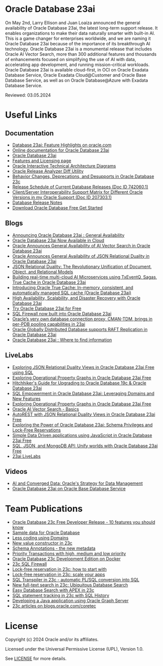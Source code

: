 # Oracle Database 23ai

On May 2nd, Larry Ellison and Juan Loaiza announced the general availability of Oracle Database 23ai, the latest long-term support release. It enables organizations to make their data naturally smarter with built-in AI. This is a game changer for enterprises worldwide, and we are naming it Oracle Database 23ai because of the importance of its breakthrough AI technology. Oracle Database 23ai is a monumental release that includes Oracle AI Vector Search, more than 300 additional features and thousands of enhancements focused on simplifying the use of AI with data, accelerating app development, and running mission-critical workloads.
Oracle Database 23ai is available cloud-first, in OCI on Oracle Exadata Database Service, Oracle Exadata Cloud@Customer and Oracle Base Database Service, as well as on Oracle Database@Azure with Exadata Database Service.

Reviewed: 03.05.2024
 
# Useful Links  
 
## Documentation

- [Database 23ai: Feature Highlights on oracle.com](https://www.oracle.com/database/23ai/)
- [Online documentation for Oracle Database 23ai](https://docs.oracle.com/en/database/oracle/oracle-database/23/index.html)
- [Oracle Database 23ai](https://docs.oracle.com/en/database/oracle/oracle-database/23/nfcoa/)
- [Features and Licensing page](https://apex.oracle.com/database-features/)
- [Oracle Interactive Technical Architecture Diagrams](https://docs.oracle.com/en/database/oracle/oracle-database/23/aliad/iad_home.html)
- [Oracle Release Analyzer Diff Utility](https://oradiff.oracle.com/ords/r/oradiff/oradiff/home?session=226168768557352)
- [Behavior Changes, Deprecations, and Desupports in Oracle Database 23c](https://docs.oracle.com/en/database/oracle/oracle-database/23/upgrd/oracle-database-changes-deprecations-desupports.html#GUID-2C4FCA8B-2617-49B9-89BD-A13A2BE42DCC)
- [Release Schedule of Current Database Releases (Doc ID 742060.1)](https://support.oracle.com/epmos/faces/SearchDocDisplay?_adf.ctrl-state=mvnp04tut_4&_afrLoop=452693095963092#aref_section13)
- [Client/Server Interoperability Support Matrix for Different Oracle Versions in my Oracle Support (Doc ID 207303.1)](https://support.oracle.com/epmos/faces/DocumentDisplay?_afrLoop=466448281697580&id=207303.1&_afrWindowMode=0&_adf.ctrl-state=nbfmqzpug_4)
- [Database Release Notes](https://docs.oracle.com/en/database/oracle/oracle-database/23/rnrdm/purpose-these-release-notes.html)
- [Download Oracle Database Free Get Started](https://www.oracle.com/database/free/get-started/)

## Blogs
  
- [Announcing Oracle Database 23ai : General Availability](https://blogs.oracle.com/database/post/oracle-23ai-now-generally-available)
- [Oracle Database 23ai Now Available in Cloud](https://blogs.oracle.com/database/post/oracle-database-23ai-now-available-in-the-cloud)
- [Oracle Announces General Availability of AI Vector Search in Oracle Database 23ai](https://blogs.oracle.com/database/post/oracle-announces-general-availability-of-ai-vector-search-in-oracle-database-23ai)
- [Oracle Announces General Availability of JSON Relational Duality in Oracle Database 23ai](https://blogs.oracle.com/database/post/oracle-announces-general-availability-of-json-relational-duality-in-oracle-database-23ai)
- [JSON Relational Duality: The Revolutionary Unification of Document, Object, and Relational Models](https://blogs.oracle.com/database/post/json-relational-duality-app-dev)
- [Building real-time multi-cloud AI Microservices using TxEventQ, Sagas, True Cache in Oracle Database 23ai](https://blogs.oracle.com/developers/post/building-realtime-multicloud-ai-microservices-using-txeventq-sagas-truecache-in-oracle-database-23ai)
- [Introducing Oracle True Cache: In-memory, consistent, and automatically managed SQL cache (Oracle Database 23ai)](https://blogs.oracle.com/database/post/introducing-oracle-true-cache)
- [High Availability, Scalability, and Disaster Recovery with Oracle Database 23ai](https://blogs.oracle.com/maa/post/high-availability-scalability-and-disaster-recovery-with-oracle-database-23ai)
- [Try Oracle Database 23ai for Free](https://blogs.oracle.com/datawarehousing/post/23ai-autonomous-database-free)
- [SQL Firewall now built into Oracle Database 23ai](https://blogs.oracle.com/cloudsecurity/post/sql-firewall-now-built-into-oracle-database-23c)
- [Oracle’s very own database connection proxy, CMAN-TDM, brings in per-PDB pooling capabilities in 23ai](https://medium.com/oracledevs/oracles-very-own-database-connection-proxy-cman-tdm-brings-in-per-pdb-pooling-capabilities-in-6077ee32d4b0)
- [Oracle Globally Distributed Database supports RAFT Replication in Oracle Database 23ai](https://blogs.oracle.com/database/post/raft-replication-in-distributed-23c)
- [Oracle Database 23ai : Where to find information](https://blogs.oracle.com/database/post/oracle-database-23ai-where-to-find-more-information)


## LiveLabs
  
- [Exploring JSON Relational Duality Views in Oracle Database 23ai Free using SQL](https://apexapps.oracle.com/pls/apex/r/dbpm/livelabs/view-workshop?wid=3638&clear=RR,180&session=31118664182814)
- [Exploring Operational Property Graphs in Oracle Database 23ai Free](https://apexapps.oracle.com/pls/apex/r/dbpm/livelabs/view-workshop?wid=3659&clear=RR,180&session=31118664182814)
- [Hitchhiker's Guide for Upgrading to Oracle Database 19c & Oracle Database 23ai](https://apexapps.oracle.com/pls/apex/r/dbpm/livelabs/view-workshop?wid=606&clear=RR,180&session=31118664182814)
- [SQL Empowerment in Oracle Database 23ai: Leveraging Domains and New Features](https://apexapps.oracle.com/pls/apex/r/dbpm/livelabs/view-workshop?wid=3835&clear=RR,180&session=31118664182814)
- [Exploring Operational Property Graphs in Oracle Database 23ai Free](https://apexapps.oracle.com/pls/apex/r/dbpm/livelabs/view-workshop?wid=3659&clear=RR,180&session=31118664182814)
- [Oracle AI Vector Search - Basics](https://apexapps.oracle.com/pls/apex/r/dbpm/livelabs/view-workshop?wid=1070&clear=RR,180&session=31118664182814)
- [AutoREST with JSON Relational Duality Views in Oracle Database 23ai Free](https://apexapps.oracle.com/pls/apex/r/dbpm/livelabs/view-workshop?wid=3634&clear=RR,180&session=113880689065507)
- [Exploring the Power of Oracle Database 23ai: Schema Privileges and Lock-Free Reservations](https://apexapps.oracle.com/pls/apex/r/dbpm/livelabs/view-workshop?wid=3716&clear=RR,180&session=31118664182814)
- [Simple Data Driven applications using JavaScript in Oracle Database 23ai Free](https://apexapps.oracle.com/pls/apex/r/dbpm/livelabs/view-workshop?wid=3696&clear=RR,180&session=113880689065507)
- [SQL, JSON, and MongoDB API: Unify worlds with Oracle Database 23ai Free](https://apexapps.oracle.com/pls/apex/r/dbpm/livelabs/view-workshop?wid=3635&clear=RR,180&session=113880689065507)
- [23ai LiveLabs](https://apexapps.oracle.com/pls/apex/f?p=133:100:31118664182814::::SEARCH:23ai) 

## Videos

- [AI and Converged Data: Oracle's Strategy for Data Management](https://www.youtube.com/watch?v=4yobT4rtmeo)
- [Oracle Database 23ai on Oracle Base Database Service](https://www.youtube.com/watch?v=9F4RbnXCXeM)

 
# Team Publications 

- [Oracle Database 23c Free Developer Release - 10 features you should know](https://blogs.oracle.com/coretec/post/oracle-database-23c-free-developer-sql)
- [Sample data for Oracle Database](https://blogs.oracle.com/coretec/post/sample-data-for-oracle-database)
- [Less coding using Domains](https://blogs.oracle.com/coretec/post/less-coding-with-sql-domains-in-23c)
- [New value constructor in 23c](https://blogs.oracle.com/coretec/post/new-value-constructor-in-23c)
- [Schema Annotations - the new metadata](https://blogs.oracle.com/coretec/post/annotations-the-new-metadata-in-23c)
- [Priority Transactions with high, medium and low priority](https://blogs.oracle.com/coretec/post/automatic-transaction-rollback-in-23c)
- [Oracle Database 23c Development Edition on Docker](https://blogs.oracle.com/coretec/post/oracle-database-23c-development-edition-on-docker)
- [23c SQL Firewall](https://blogs.oracle.com/coretec/post/oracle-database-23c-development-edition-on-docker)
- [Lock-free reservation in 23c: how to start with](https://blogs.oracle.com/coretec/post/lock-free-reservation-in-23c)
- [Lock-free reservation in 23c: scale your apps](https://blogs.oracle.com/coretec/post/lock-free-reservation-in-23c)
- [SQL Transpiler in 23c - automatic PL/SQL conversion into SQL](https://blogs.oracle.com/coretec/post/sql-transpiler-in-23c)
- [New full-text search in 23c: Ubiquitous Database Search](https://blogs.oracle.com/coretec/post/sql-transpiler-in-23c)
- [Easy Database Search with APEX in 23c](https://blogs.oracle.com/coretec/post/easy-database-search-with-apex-in-23c)
- [SQL statement tracking in 23c with SQL History](https://blogs.oracle.com/coretec/post/easy-sql-statement-tracking-in23c)
- [Developing a Java application using Oracle Graph Server](https://blogs.oracle.com/coretec/post/developing-a-java-application-working-on-top-of-oracle-property-graph-server)
- [23c articles on blogs.oracle.com/coretec](https://blogs.oracle.com/coretec/category/crt-23c)

# License

Copyright (c) 2024 Oracle and/or its affiliates.

Licensed under the Universal Permissive License (UPL), Version 1.0.

See [LICENSE](https://github.com/oracle-devrel/technology-engineering/blob/main/LICENSE) for more details.

